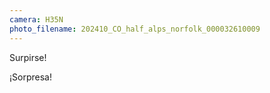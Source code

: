 ```yaml
---
camera: H35N
photo_filename: 202410_CO_half_alps_norfolk_000032610009
---
```


Surpirse!

¡Sorpresa!

